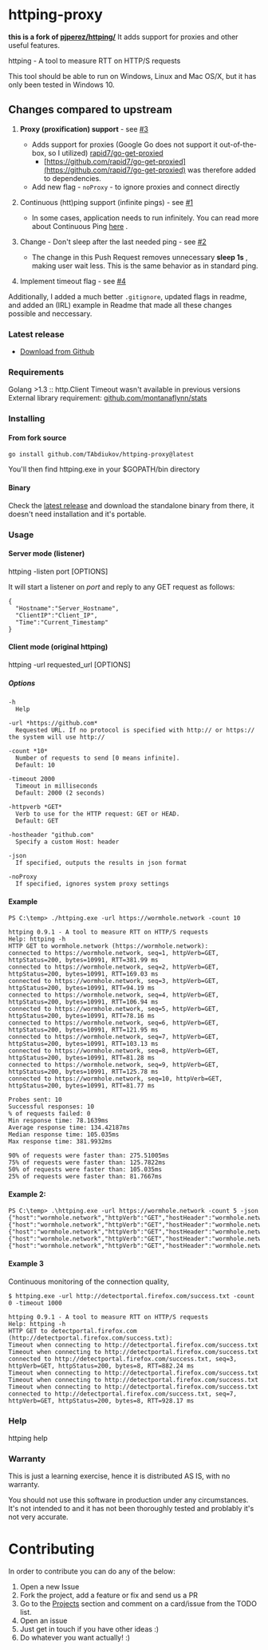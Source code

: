 # httping-proxy

**this is a fork of [pjperez/httping/](https://github.com/pjperez/httping/)** It adds support for proxies and other useful features.

httping - A tool to measure RTT on HTTP/S requests 

This tool should be able to run on Windows, Linux and Mac OS/X, but it has only been tested in Windows 10.

## Changes compared to upstream

1. **Proxy (proxification) support** - see [#3](https://github.com/TAbdiukov/httping-proxy/pull/3)
    * Adds support for proxies (Google Go does not support it out-of-the-box, so I utilized) [rapid7/go-get-proxied](https://github.com/rapid7/go-get-proxied)
        * [https://github.com/rapid7/go-get-proxied](https://github.com/rapid7/go-get-proxied) was therefore added to dependencies.
    * Add new flag - `noProxy` - to ignore proxies and connect directly

2. Continuous (htt)ping support (infinite pings) - see [#1](https://github.com/TAbdiukov/httping-proxy/pull/1) 
    * In some cases, application needs to run infinitely. You can read more about Continuous Ping [here](https://www.ionos.com/digitalguide/server/tools/continuous-ping/) .

3. Change - Don't sleep after the last needed ping - see [#2](https://github.com/TAbdiukov/httping-proxy/pull/2)  
    * The change in this Push Request removes unnecessary **sleep 1s** , making user wait less. This is the same behavior as in standard ping.

4. Implement timeout flag - see [#4](https://github.com/TAbdiukov/httping-proxy/pull/4) 


Additionally, I added a much better `.gitignore`, updated flags in readme, and added an (IRL) example in Readme that made all these changes possible and neccessary.

### Latest release

- [Download from Github](https://github.com/pjperez/httping/releases)

### Requirements
Golang >1.3 ::  http.Client Timeout wasn't available in previous versions    
External library requirement: [github.com/montanaflynn/stats](https://github.com/montanaflynn/stats)

### Installing
#### From **fork** source
```
go install github.com/TAbdiukov/httping-proxy@latest
```

You'll then find httping.exe in your $GOPATH/bin directory

#### Binary
Check the [latest release](https://github.com/pjperez/httping/releases) and download the standalone binary from there, it doesn't need installation and it's portable.

### Usage
#### Server mode (listener)
httping -listen port [OPTIONS]

It will start a listener on *port* and reply to any GET request as follows:

    {
      "Hostname":"Server_Hostname",
      "ClientIP":"Client_IP",
      "Time":"Current_Timestamp"
    }

#### Client mode (original httping)
httping -url requested_url [OPTIONS]

##### Options
```
-h
  Help

-url *https://github.com*
  Requested URL. If no protocol is specified with http:// or https:// the system will use http://

-count *10*
  Number of requests to send [0 means infinite].
  Default: 10

-timeout 2000
  Timeout in milliseconds
  Default: 2000 (2 seconds)

-httpverb *GET*
  Verb to use for the HTTP request: GET or HEAD.
  Default: GET

-hostheader "github.com"
  Specify a custom Host: header

-json
  If specified, outputs the results in json format

-noProxy
  If specified, ignores system proxy settings
```

#### Example

```
PS C:\temp> ./httping.exe -url https://wormhole.network -count 10

httping 0.9.1 - A tool to measure RTT on HTTP/S requests
Help: httping -h
HTTP GET to wormhole.network (https://wormhole.network):
connected to https://wormhole.network, seq=1, httpVerb=GET, httpStatus=200, bytes=10991, RTT=381.99 ms
connected to https://wormhole.network, seq=2, httpVerb=GET, httpStatus=200, bytes=10991, RTT=169.03 ms
connected to https://wormhole.network, seq=3, httpVerb=GET, httpStatus=200, bytes=10991, RTT=94.19 ms
connected to https://wormhole.network, seq=4, httpVerb=GET, httpStatus=200, bytes=10991, RTT=106.94 ms
connected to https://wormhole.network, seq=5, httpVerb=GET, httpStatus=200, bytes=10991, RTT=78.16 ms
connected to https://wormhole.network, seq=6, httpVerb=GET, httpStatus=200, bytes=10991, RTT=121.95 ms
connected to https://wormhole.network, seq=7, httpVerb=GET, httpStatus=200, bytes=10991, RTT=103.13 ms
connected to https://wormhole.network, seq=8, httpVerb=GET, httpStatus=200, bytes=10991, RTT=81.28 ms
connected to https://wormhole.network, seq=9, httpVerb=GET, httpStatus=200, bytes=10991, RTT=125.78 ms
connected to https://wormhole.network, seq=10, httpVerb=GET, httpStatus=200, bytes=10991, RTT=81.77 ms

Probes sent: 10
Successful responses: 10
% of requests failed: 0
Min response time: 78.1639ms
Average response time: 134.42187ms
Median response time: 105.035ms
Max response time: 381.9932ms

90% of requests were faster than: 275.51005ms
75% of requests were faster than: 125.7822ms
50% of requests were faster than: 105.035ms
25% of requests were faster than: 81.7667ms
```

#### Example 2:

```
PS C:\temp> .\httping.exe -url https://wormhole.network -count 5 -json
{"host":"wormhole.network","httpVerb":"GET","hostHeader":"wormhole.network","seq":1,"httpStatus":200,"bytes":10991,"rtt":415.5466}
{"host":"wormhole.network","httpVerb":"GET","hostHeader":"wormhole.network","seq":2,"httpStatus":200,"bytes":10991,"rtt":120.0931}
{"host":"wormhole.network","httpVerb":"GET","hostHeader":"wormhole.network","seq":3,"httpStatus":200,"bytes":10991,"rtt":75.6925}
{"host":"wormhole.network","httpVerb":"GET","hostHeader":"wormhole.network","seq":4,"httpStatus":200,"bytes":10991,"rtt":121.3327}
{"host":"wormhole.network","httpVerb":"GET","hostHeader":"wormhole.network","seq":5,"httpStatus":200,"bytes":10991,"rtt":71.4523}
```

#### Example 3

Continuous monitoring of the connection quality,  
```
$ httping.exe -url http://detectportal.firefox.com/success.txt -count 0 -timeout 1000

httping 0.9.1 - A tool to measure RTT on HTTP/S requests
Help: httping -h
HTTP GET to detectportal.firefox.com (http://detectportal.firefox.com/success.txt):
Timeout when connecting to http://detectportal.firefox.com/success.txt
Timeout when connecting to http://detectportal.firefox.com/success.txt
connected to http://detectportal.firefox.com/success.txt, seq=3, httpVerb=GET, httpStatus=200, bytes=8, RTT=882.24 ms
Timeout when connecting to http://detectportal.firefox.com/success.txt
Timeout when connecting to http://detectportal.firefox.com/success.txt
Timeout when connecting to http://detectportal.firefox.com/success.txt
connected to http://detectportal.firefox.com/success.txt, seq=7, httpVerb=GET, httpStatus=200, bytes=8, RTT=928.17 ms
```

### Help
httping help

### Warranty
This is just a learning exercise, hence it is distributed AS IS, with no warranty.

You should not use this software in production under any circumstances. It's not intended to and it has not been thoroughly tested and problably it's not very accurate.

# Contributing

In order to contribute you can do any of the below:

1. Open a new Issue
2. Fork the project, add a feature or fix and send us a PR
3. Go to the [Projects](https://github.com/pjperez/httping/projects) section and comment on a card/issue from the TODO list.
4. Open an issue
5. Just get in touch if you have other ideas :)
6. Do whatever you want actually! :)
